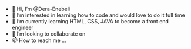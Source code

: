 - 👋 Hi, I’m @Dera-Enebeli
- 👀 I’m interested in learning how to code and would love to do it full time
- 🌱 I’m currently learning HTML, CSS, JAVA to become a front end engineer
- 💞️ I’m looking to collaborate on 
- 📫 How to reach me ...

<!---
Dera-Enebeli/Dera-Enebeli is a ✨ special ✨ repository because its `README.md` (this file) appears on your GitHub profile.
You can click the Preview link to take a look at your changes.
--->
